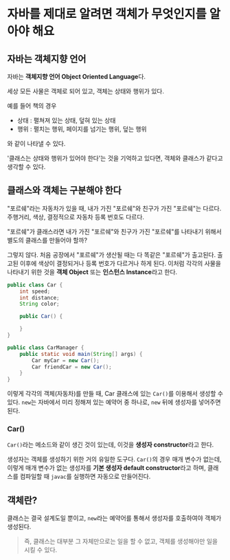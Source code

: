 # 자바를 제대로 알려면 객체가 무엇인지를 알아야 해요

## 자바는 객체지향 언어

자바는 **객체지향 언어 Object Oriented Language**다.

세상 모든 사물은 객체로 되어 있고, 객체는 상태와 행위가 있다.

예를 들어 책의 경우

- 상태 : 펼쳐져 있는 상태, 덮혀 있는 상태
- 행위 : 펼치는 행위, 페이지를 넘기는 행위, 덮는 행위

와 같이 나타낼 수 있다.

'클래스는 상태와 행위가 있어야 한다'는 것을 기억하고 있다면, 객체와 클래스가 같다고 생각할 수 있다.

## 클래스와 객체는 구분해야 한다

"포르쉐"라는 자동차가 있을 때, 내가 가진 "포르쉐"와 친구가 가진 "포르쉐"는 다르다. 주행거리, 색상, 결정적으로 자동차 등록 번호도 다르다.

"포르쉐"가 클래스라면 내가 가진 "포르쉐"와 친구가 가진 "포르쉐"를 나타내기 위해서 별도의 클래스를 만들어야 할까?

그렇지 않다. 처음 공장에서 "포르쉐"가 생산될 때는 다 똑같은 "포르쉐"가 출고된다. 출고된 이후에 색상이 결정되거나 등록 번호가 다르거나 하게 된다.
이처럼 각각의 사물을 나타내기 위한 것을 **객체 Object** 또는 **인스턴스 Instance**라고 한다.

```java
public class Car {
    int speed;
    int distance;
    String color;

    public Car() {

    }
}
```

```java
public class CarManager {
    public static void main(String[] args) {
        Car myCar = new Car();
        Car friendCar = new Car();
    }
}
```

이렇게 각각의 객체(자동차)를 만들 때, Car 클래스에 있는 `Car()`를 이용해서 생성할 수 있다. `new`는 자바에서 미리 정해져 있는 예약어 중
하나로, `new` 뒤에 생성자를 넣어주면 된다.

### Car()

`Car()`라는 메소드와 같이 생긴 것이 있는데, 이것을 **생성자 constructor**라고 한다.

생성자는 객체를 생성하기 위한 거의 유일한 도구다. `Car()`의 경우 매개 변수가 없는데, 이렇게 매개 변수가 없는 생성자를
**기본 생성자 default constructor**라고 하며, 클래스를 컴파일할 때 `javac`를 실행하면 자동으로 만들어진다.

## 객체란?

클래스는 결국 설계도일 뿐이고, `new`라는 예약어를 통해서 생성자를 호출하여야 객체가 생성된다.

> 즉, 클래스는 대부분 그 자체만으로는 일을 할 수 없고, 객체를 생성해야만 일을 시킬 수 있다.
